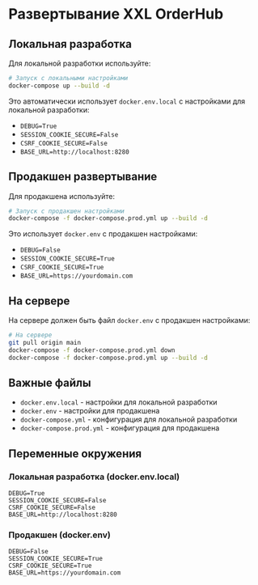 # Развертывание XXL OrderHub

## Локальная разработка

Для локальной разработки используйте:

```bash
# Запуск с локальными настройками
docker-compose up --build -d
```

Это автоматически использует `docker.env.local` с настройками для локальной разработки:
- `DEBUG=True`
- `SESSION_COOKIE_SECURE=False`
- `CSRF_COOKIE_SECURE=False`
- `BASE_URL=http://localhost:8280`

## Продакшен развертывание

Для продакшена используйте:

```bash
# Запуск с продакшен настройками
docker-compose -f docker-compose.prod.yml up --build -d
```

Это использует `docker.env` с продакшен настройками:
- `DEBUG=False`
- `SESSION_COOKIE_SECURE=True`
- `CSRF_COOKIE_SECURE=True`
- `BASE_URL=https://yourdomain.com`

## На сервере

На сервере должен быть файл `docker.env` с продакшен настройками:

```bash
# На сервере
git pull origin main
docker-compose -f docker-compose.prod.yml down
docker-compose -f docker-compose.prod.yml up --build -d
```

## Важные файлы

- `docker.env.local` - настройки для локальной разработки
- `docker.env` - настройки для продакшена
- `docker-compose.yml` - конфигурация для локальной разработки
- `docker-compose.prod.yml` - конфигурация для продакшена

## Переменные окружения

### Локальная разработка (docker.env.local)
```
DEBUG=True
SESSION_COOKIE_SECURE=False
CSRF_COOKIE_SECURE=False
BASE_URL=http://localhost:8280
```

### Продакшен (docker.env)
```
DEBUG=False
SESSION_COOKIE_SECURE=True
CSRF_COOKIE_SECURE=True
BASE_URL=https://yourdomain.com
```
